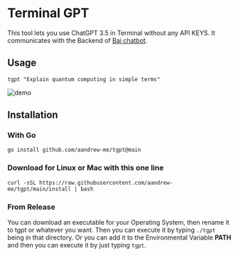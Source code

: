 # Terminal GPT

This tool lets you use ChatGPT 3.5 in Terminal without any API KEYS. It communicates with the Backend of [Bai chatbot](https://chatbot.theb.ai).

## Usage
```
tgpt "Explain quantum computing in simple terms"
```
![demo](https://user-images.githubusercontent.com/66430340/233424361-298af483-2b8d-414f-8081-00427cd97d66.gif)


## Installation

### With Go
```
go install github.com/aandrew-me/tgpt@main
```
### Download for Linux or Mac with this one line
```
curl -sSL https://raw.githubusercontent.com/aandrew-me/tgpt/main/install | bash
```

### From Release

You can download an executable for your Operating System, then rename it to tgpt or whatever you want. Then you can execute it by typing `./tgpt` being in that directory. Or you can add it to the Environmental Variable **PATH** and then you can execute it by just typing `tgpt`.
